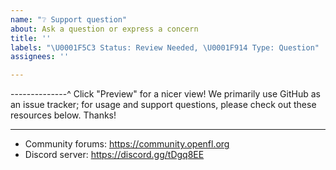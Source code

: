 ```yaml
---
name: "❔ Support question"
about: Ask a question or express a concern
title: ''
labels: "\U0001F5C3️ Status: Review Needed, \U0001F914 Type: Question"
assignees: ''

---
```


--------------^ Click "Preview" for a nicer view!
We primarily use GitHub as an issue tracker; for usage and support questions, please check out these resources below. Thanks!

---

* Community forums: https://community.openfl.org
* Discord server: https://discord.gg/tDgq8EE
